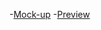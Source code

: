 -[Mock-up](https://drive.google.com/file/d/1uFHIoPAjcmP9PaHBcIUw0Kx8RcucuWxY/view?usp=sharing)
-[Preview](https://dead-tr.github.io/-AppVestoTestTask/)
